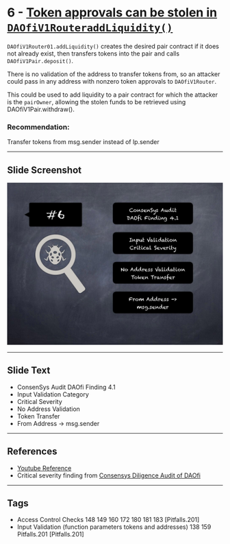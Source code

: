 
# 6 - [Token approvals can be stolen in `DAOfiV1RouteraddLiquidity()`](./Token%20approvals%20can%20be%20stolen%20in%20`DAOfiV1RouteraddLiquidity()`.md)

`DAOfiV1Router01.addLiquidity()` creates the desired pair contract if it does not already exist, then transfers tokens into the pair and calls `DAOfiV1Pair.deposit()`. 

There is no validation of the address to transfer tokens from, so an attacker could pass in any address with nonzero token approvals to `DAOfiV1Router`. 

This could be used to add liquidity to a pair contract for which the attacker is the `pairOwner`, allowing the stolen funds to be retrieved using DAOfiV1Pair.withdraw().
### Recommendation:
Transfer tokens from msg.sender instead of lp.sender
___
## Slide Screenshot
![006.jpg](../../images/7.%20Audit%20Findings%20101/006.jpg)
___
## Slide Text
- ConsenSys Audit DAOfi Finding 4.1
- Input Validation Category
- Critical Severity
- No Address Validation
- Token Transfer
- From Address -> msg.sender
___
## References
- [Youtube Reference](https://youtu.be/SromSImIpHE?t=527)
- Critical severity finding from [Consensys Diligence Audit of DAOfi](https://consensys.net/diligence/audits/2021/02/daofi/#token-approvals-can-be-stolen-in-daofiv1router01-addliquidity)
___
## Tags
- Access Control Checks 148 149 160 172 180 181 183 [Pitfalls.201]
- Input Validation (function parameters tokens and addresses) 138 159 Pitfalls.201 [Pitfalls.201]
